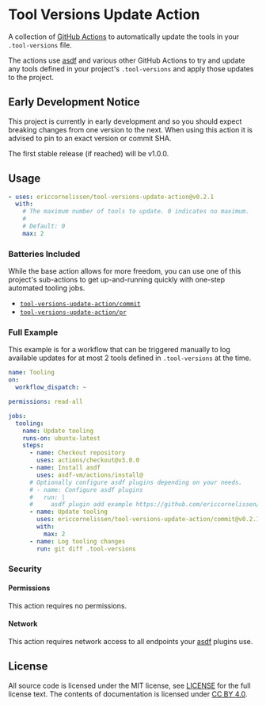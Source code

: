 # Tool Versions Update Action

A collection of [GitHub Actions] to automatically update the tools in your
`.tool-versions` file.

The actions use [asdf] and various other GitHub Actions to try and update any
tools defined in your project's `.tool-versions` and apply those updates to the
project.

## Early Development Notice

This project is currently in early development and so you should expect breaking
changes from one version to the next. When using this action it is advised to
pin to an exact version or commit SHA.

The first stable release (if reached) will be v1.0.0.

## Usage

```yml
- uses: ericcornelissen/tool-versions-update-action@v0.2.1
  with:
    # The maximum number of tools to update. 0 indicates no maximum.
    #
    # Default: 0
    max: 2
```

### Batteries Included

While the base action allows for more freedom, you can use one of this project's
sub-actions to get up-and-running quickly with one-step automated tooling jobs.

- [`tool-versions-update-action/commit`](./commit/README.md)
- [`tool-versions-update-action/pr`](./pr/README.md)

### Full Example

This example is for a workflow that can be triggered manually to log available
updates for at most 2 tools defined in `.tool-versions` at the time.

```yml
name: Tooling
on:
  workflow_dispatch: ~

permissions: read-all

jobs:
  tooling:
    name: Update tooling
    runs-on: ubuntu-latest
    steps:
      - name: Checkout repository
        uses: actions/checkout@v3.0.0
      - name: Install asdf
        uses: asdf-vm/actions/install@
      # Optionally configure asdf plugins depending on your needs.
      # - name: Configure asdf plugins
      #   run: |
      #     asdf plugin add example https://github.com/ericcornelissen/asdf-example
      - name: Update tooling
        uses: ericcornelissen/tool-versions-update-action/commit@v0.2.1
        with:
          max: 2
      - name: Log tooling changes
        run: git diff .tool-versions
```

### Security

#### Permissions

This action requires no permissions.

#### Network

This action requires network access to all endpoints your [asdf] plugins use.

## License

All source code is licensed under the MIT license, see [LICENSE] for the full
license text. The contents of documentation is licensed under [CC BY 4.0].

[asdf]: https://asdf-vm.com/
[cc by 4.0]: https://creativecommons.org/licenses/by/4.0/
[github actions]: https://github.com/features/actions
[license]: ./LICENSE
